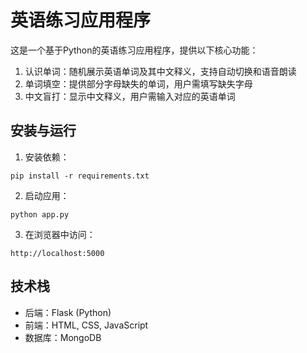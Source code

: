 # 英语练习应用程序

这是一个基于Python的英语练习应用程序，提供以下核心功能：
1. 认识单词：随机展示英语单词及其中文释义，支持自动切换和语音朗读
2. 单词填空：提供部分字母缺失的单词，用户需填写缺失字母
3. 中文盲打：显示中文释义，用户需输入对应的英语单词

## 安装与运行

1. 安装依赖：
```
pip install -r requirements.txt
```

2. 启动应用：
```
python app.py
```

3. 在浏览器中访问：
```
http://localhost:5000
```

## 技术栈
- 后端：Flask (Python)
- 前端：HTML, CSS, JavaScript
- 数据库：MongoDB
